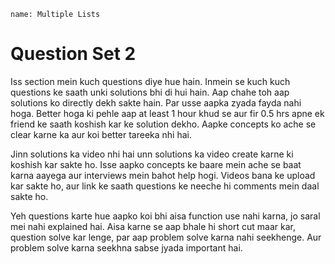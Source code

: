 ```ngMeta
name: Multiple Lists
```
# Question Set 2

Iss section mein kuch questions diye hue hain. Inmein se kuch kuch questions ke saath unki solutions bhi di hui hain. Aap chahe toh aap solutions ko directly dekh sakte hain. Par usse aapka zyada fayda nahi hoga. Better hoga ki pehle aap at least 1 hour khud se aur fir 0.5 hrs apne ek friend ke saath koshish kar ke solution dekho. Aapke concepts ko ache se clear karne ka aur koi better tareeka nhi hai.

Jinn solutions ka video nhi hai unn solutions ka video create karne ki koshish kar sakte ho. Isse aapko concepts ke baare mein ache se baat karna aayega aur interviews mein bahot help hogi. Videos bana ke upload kar sakte ho, aur link ke saath questions ke neeche hi comments mein daal sakte ho.

Yeh questions karte hue aapko koi bhi aisa function use nahi karna, jo saral mei nahi explained hai. Aisa karne se aap bhale hi short cut maar kar, question solve kar lenge, par aap problem solve karna nahi seekhenge. Aur problem solve karna seekhna sabse jyada important hai.